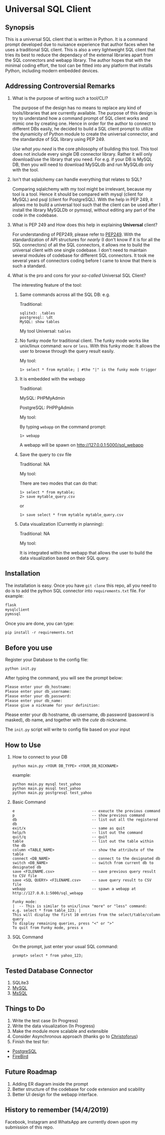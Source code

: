# Universal SQL Client

## Synopsis

This is a universal SQL client that is written in Python. It is a command prompt developed due to nuisance experience that author faces when he uses a traditional SQL client. This is also a very lightweight SQL client that tries its best to reduce the dependacy of the external libraries apart from the SQL connectors and webapp library. The author hopes that with the minimal coding effort, the tool can be fitted into any platform that installs Python, including modern embedded devices.

## Addressing Controversial Remarks

1. What is the purpose of writing such a tool/CLI?

    The purpose of the design has no means to replace any kind of tools/libraries that are currently available. The purpose of this design is try to understand how a command prompt of SQL client works and mimic one by creating one. Hence in order for the author to connect to different DBs easily, he decided to build a SQL client prompt to utilize the dynamicity of Python module to create the universal connector, and the standardize of SQL library using PEP 249.

    *Use what you need* is the core philosophy of building this tool. This tool does not include every single DB connector library. Rather it will only download/use the library that you need. For e.g. if your DB is MySQL DB, then you will need to download MySQLdb and run MySQLdb only with the tool.

2. Isn't that sqlalchemy can handle everything that relates to SQL?

    Comparing sqlalchemy with my tool might be irrelevant, because my tool is a tool. Hence it should be compared with mysql (client for MySQL) and psql (client for PostgreSQL). With the help in PEP 249, it allows me to build a universal tool such that the client can be used after I install the library MySQLDb or pymssql, without editing any part of the code in the codebase.

3. What is PEP 249 and How does this help in explaining **Universal** client?

    For understanding of PEP249, please refer to [PEP249](https://www.python.org/dev/peps/pep-0249/). With the standardization of API structures for *nearly* (I don't know if it is for all the SQL connectors) of all the SQL connectors, it allows me to build the universal client with one single codebase. I don't need to maintain several modules of codebase for different SQL connectors. It took me several years of connectors coding before I came to know that there is such a standard.

4. What is the pro and cons for your *so-called* Universal SQL Client?

    The interesting feature of the tool:

    1. Same commands across all the SQL DB:
        e.g.

        Traditional:

        ```unix
        sqlite3: .tables
        postgresql: \dt
        MySQL: show tables
        ```

        My tool
        Universal: ```tables```

    2. No funky mode for traditional client. The funky mode works like unix/linux command: ```more``` or ```less```. With this funky mode: It allows the user to browse through the query result easily.

        My tool:

        ```unix
        1> select * from mytable; | #the "|" is the funky mode trigger
        ```

    3. It is embedded with the webapp

         Traditional:

         MySQL: PHPMyAdmin

         PostgreSQL: PHPPgAdmin

         My tool:

         By typing ```webapp``` on the command prompt:
         
         ```unix
         1> webapp 
         ```

         A webapp will be spawn on http://127.0.0.1:5000/sql_webapp
         


    4. Save the query to csv file

         Traditional:
         NA

         My tool:

         There are two modes that can do that:

         ```unix
         1> select * from mytable;
         2> save mytable_query.csv
         ```

         or

         ```unix
         1> save select * from mytable mytable_query.csv
         ```

    5. Data visualization (Currently in planning):

        Traditional:
        NA

        My tool:

        It is integrated within the webapp that allows the user
        to build the data visualization based on their SQL query.

## Installation

The installation is easy. Once you have ```git clone``` this repo, all you need to do is to add the python SQL connector into ```requirements.txt``` file. For example:

```txt
flask
mysqlclient
pymssql

```

Once you are done, you can type:

```shell
pip install -r requirements.txt
```

## Before you use

Register your Database to the config file:

```unix
python init.py
```

After typing the command, you will see the prompt below:

```txt
Please enter your db_hostname:
Please enter your db_username:
Please enter your db_password:
Please enter your db_name:
Please give a nickname for your definition:

```

Please enter your db hostname, db username, db password (password is masked), db name, and together with the *cute* db nickname.

The ```init.py``` script will write to config file based on your input

## How to Use

1. How to connect to your DB

    ```unix
    python main.py <YOUR DB_TYPE> <YOUR_DB_NICKNAME>
    ```

    example:

    ```unix
    python main.py mysql test_yahoo
    python main.py mssql test_yahoo
    python main.py postgresql test_yahoo
    ```

2. Basic Command

    ```unix
    e                                   -- exeucte the previous command
    p                                   -- show previous command
    db                                  -- list out all the registered db
    exit/x                              -- same as quit
    help/h                              -- list out the command
    quit/q                              -- quit
    table                               -- list out the table within the db
    column <TABLE_NAME>                 -- show the attribute of the table
    connect <DB_NAME>                   -- connect to the designated db
    switch <DB_NAME>                    -- switch from current db to designated db
    save <FILENAME.csv>                 -- save previous query result to CSV file
    save <SQL QUERY> <FILENAME.csv>     -- save query result to CSV file
    webapp                              -- spawn a webapp at http://127.0.0.1:5000/sql_webapp

    Funky mode:
    |  -- This is similar to unix/linux "more" or "less" command:
    e.g. select * from table_123; |
    This will display the first 10 entries from the select/table/column query
    To display remaining queries, press "<" or ">"
    To quit from Funky mode, press x
    ```

3. SQL Command

   On the prompt, just enter your usual SQL command:

   ```unix
   prompt> select * from yahoo_123;

   ```

## Tested Database Connector

1. SQLite3
2. [MySQL](https://github.com/PyMySQL/mysqlclient-python)
3. [MsSQL](https://github.com/pymssql/pymssql)

## Things to Do

1. Write the test case (In Progress)
2. Write the data visualization (In Progress)
3. Make the module more scalable and extensible
4. Consider Asynchronous approach (thanks go to [Christoforus](https://www.facebook.com/totoganteng))
5. Finish the test for:

* [PostgreSQL](https://github.com/psycopg/psycopg2)
* [FireBird](https://github.com/FirebirdSQL/fdb)

## Future Roadmap

1. Adding ER diagram inside the prompt
2. Better structure of the codebase for code extension and scability
3. Better UI design for the webapp interface.

## History to remember (14/4/2019)

Facebook, Instagram and WhatsApp are currently down upon my submission of this repo.